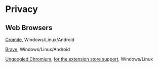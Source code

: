 # Privacy

## Web Browsers
[Cromite](https://github.com/uazo/cromite), Windows/Linux/Android

[Brave](https://github.com/brave/brave-browser), Windows/Linux/Android

[Ungoogled Chromium](https://ungoogled-software.github.io/ungoogled-chromium-binaries/), [for the extension store support](https://github.com/NeverDecaf/chromium-web-store), Windows/Linux


